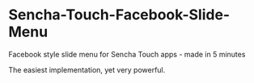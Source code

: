 Sencha-Touch-Facebook-Slide-Menu
================================

Facebook style slide menu for Sencha Touch apps - made in 5 minutes


The easiest implementation, yet very powerful.


